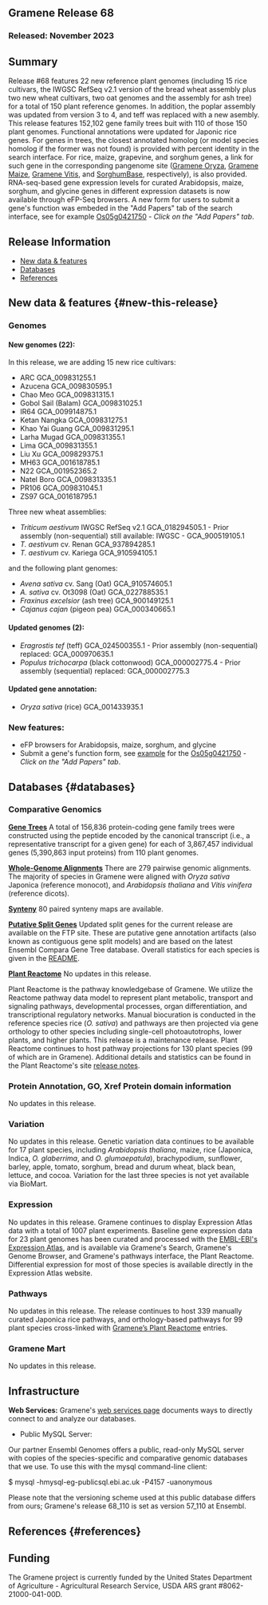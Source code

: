 ## Gramene Release 68
### Released: November 2023
## Summary

Release #68 features 22 new reference plant genomes (including 15 rice cultivars, the IWGSC RefSeq v2.1 version of the bread wheat assembly plus two new wheat cultivars, two oat genomes and the assembly for ash tree) for a total of 150 plant reference genomes. In addition, the poplar assembly was updated from version 3 to 4, and teff was replaced with a new asembly. This release features 152,102 gene family trees buit with 110 of those 150 plant genomes. Functional annotations were updated for Japonic rice genes. For genes in trees, the closest annotated homolog (or model species homolog if the former was not found) is provided with percent identity in the search interface. For rice, maize, grapevine, and sorghum genes, a link for such gene in the corresponding pangenome site ([Gramene Oryza](https://oryza.gramene.org/), [Gramene Maize](https://maize-pangenome.gramene.org/), [Gramene Vitis](https://vitis.gramene.org/), and [SorghumBase](https://www.sorghumbase.org/), respectively), is also provided. RNA-seq-based gene expression levels for curated Arabidopsis, maize, sorghum, and glycine genes in different expression datasets is now available through eFP-Seq browsers. A new form for users to submit a gene's function was embeded in the "Add Papers" tab of the search interface, see for example [Os05g0421750](https://dev.gramene.org/main/v68/?filters={%22status%22:%22init%22,%22operation%22:%22AND%22,%22negate%22:false,%22marked%22:false,%22leftIdx%22:0,%22rightIdx%22:3,%22children%22:[{%22fq_field%22:%22id%22,%22fq_value%22:%22Os05g0421750%22,%22name%22:%22Os05g0421750%22,%22category%22:%22Genes%22,%22leftIdx%22:1,%22rightIdx%22:2,%22negate%22:false,%22showMenu%22:false,%22marked%22:true}],%22showMarked%22:true,%22showMenu%22:false,%22moveCopyMode%22:%22%22,%22searchOffset%22:0,%22rows%22:20}&genomes=) - _Click on the "Add Papers" tab_.

## Release Information
- [New data & features](#new-this-release)
- [Databases](#databases)
- [References](#references)

## New data & features {#new-this-release}

### Genomes
#### New genomes (22):
In this release, we are adding 15 new rice cultivars:

- ARC GCA_009831255.1
- Azucena GCA_009830595.1
- Chao Meo GCA_009831315.1
- Gobol Sail (Balam) GCA_009831025.1
- IR64 GCA_009914875.1
- Ketan Nangka GCA_009831275.1
- Khao Yai Guang GCA_009831295.1
- Larha Mugad GCA_009831355.1
- Lima GCA_009831355.1
- Liu Xu GCA_009829375.1
- MH63 GCA_001618785.1
- N22 GCA_001952365.2
- Natel Boro GCA_009831335.1
- PR106 GCA_009831045.1
- ZS97 GCA_001618795.1

Three new wheat assemblies:

- _Triticum aestivum_ IWGSC RefSeq v2.1 GCA_018294505.1	- Prior assembly (non-sequential) still available: IWGSC - GCA_900519105.1
- _T. aestivum_ cv. Renan GCA_937894285.1
- _T. aestivum_ cv. Kariega GCA_910594105.1	

and the following plant genomes:

- _Avena sativa_ cv. Sang (Oat) GCA_910574605.1		
- _A. sativa_ cv. Ot3098 (Oat) GCA_022788535.1	
- _Fraxinus excelsior_ (ash tree) GCA_900149125.1	
- _Cajanus cajan_ (pigeon pea)	GCA_000340665.1	

#### Updated genomes (2):

- _Eragrostis tef_ (teff) GCA_024500355.1 - Prior assembly (non-sequential) replaced: GCA_000970635.1
- _Populus trichocarpa_ (black cottonwood) GCA_000002775.4 - Prior assembly (sequential) replaced: GCA_000002775.3

  
#### Updated gene annotation:

- _Oryza sativa_ (rice) GCA_001433935.1 

### New features:

- eFP browsers for Arabidopsis, maize, sorghum, and glycine
- Submit a gene's function form, see [example](https://docs.google.com/forms/d/e/1FAIpQLSey-xPyTysdd9c2phXT6kcbjEDeCppG4dLG7LjZCeLpx_KGog/viewform) for the [Os05g0421750](https://dev.gramene.org/main/v68/?filters={%22status%22:%22init%22,%22operation%22:%22AND%22,%22negate%22:false,%22marked%22:false,%22leftIdx%22:0,%22rightIdx%22:3,%22children%22:[{%22fq_field%22:%22id%22,%22fq_value%22:%22Os05g0421750%22,%22name%22:%22Os05g0421750%22,%22category%22:%22Genes%22,%22leftIdx%22:1,%22rightIdx%22:2,%22negate%22:false,%22showMenu%22:false,%22marked%22:true}],%22showMarked%22:true,%22showMenu%22:false,%22moveCopyMode%22:%22%22,%22searchOffset%22:0,%22rows%22:20}&genomes=) - _Click on the "Add Papers" tab_.


## Databases {#databases}
### Comparative Genomics

[**Gene Trees**](https://ensembl.gramene.org/info/genome/compara/prot_tree_stats.html)
A total of 156,836 protein-coding gene family trees were constructed using the peptide encoded by
the canonical transcript (i.e., a representative transcript for a given gene) for each
of 3,867,457 individual genes (5,390,863 input proteins) from 110 plant genomes.

[**Whole-Genome Alignments**](https://ensembl.gramene.org/info/genome/compara/compara_analyses.html)
There are 279 pairwise genomic alignments. The majority of species in Gramene were aligned with _Oryza sativa_ Japonica (reference monocot), and _Arabidopsis thaliana_ and _Vitis vinifera_ (reference dicots).

[**Synteny**](https://ensembl.gramene.org/info/genome/compara/compara_analyses.html)
80 paired synteny maps are available. 

[**Putative Split Genes**](http://ftp.gramene.org/CURRENT_RELEASE/splitgenes/)
Updated split genes for the current release are available on the FTP site. These are putative gene annotation artifacts (also known as contiguous gene split models) and are based on the latest Ensembl Compara Gene Tree database. Overall statistics for each species is given in the [README](https://ftp.gramene.org/CURRENT_RELEASE/split_genes/1_ReadMe_SplitGenesBySpecies.txt).

[**Plant Reactome**](https://plantreactome.gramene.org)
No updates in this release.

Plant Reactome is the pathway knowledgebase of Gramene. We utilize the Reactome pathway data model to represent plant metabolic, transport and signaling pathways, developmental processes, organ differentiation, and transcriptional regulatory networks. Manual biocuration is conducted in the reference species rice (_O. sativa_) and pathways are then projected via gene orthology to other species including single-cell photoautotrophs, lower plants, and higher plants. This release is a maintenance release. Plant Reactome continues to host pathway projections for 130 plant species (99 of which are in Gramene). Additional details and statistics can be found in the Plant Reactome's site [release notes](https://plantreactome.gramene.org/index.php?option=com_content&view=article&id=111&Itemid=360&lang=en).

### Protein Annotation, GO, Xref Protein domain information 

No updates in this release.

### Variation

No updates in this release. Genetic variation data continues to be available for 17 plant species, including _Arabidopsis thaliana_, maize,  rice (Japonica, Indica, _O. glaberrima_, and _O. glumaepatula_), brachypodium, sunflower, barley, apple, tomato, sorghum, bread and durum wheat, black bean, lettuce, and cocoa. Variation for the last three species is not yet available via BioMart.

### Expression

No updates in this release. Gramene continues to display Expression Atlas data with a total of 1007 plant experiments. Baseline gene expression data for 23 plant genomes has been curated and processed with the [EMBL-EBI's Expression Atlas](https://www.ebi.ac.uk/gxa/plant/experiments), and is available via Gramene's Search, Gramene's Genome Browser, and Gramene's pathways interface, the Plant Reactome. Differential expression for most of those species is available directly in the Expression Atlas website. 

### Pathways

No updates in this release. The release continues to host 339 manually curated Japonica rice pathways, and orthology-based pathways for 99 plant species cross-linked with [Gramene’s Plant Reactome](https://plantreactome.gramene.org/) entries.

### Gramene Mart

No updates in this release.

## Infrastructure

**Web Services:** Gramene's [web services page](https://gramene.org/web-services) documents ways to directly connect to and analyze our databases.

- Public MySQL Server: 

Our partner Ensembl Genomes offers a public, read-only MySQL server with copies of the species-specific and comparative genomic databases that we use. To use this with the mysql command-line client:

  $ mysql -hmysql-eg-publicsql.ebi.ac.uk -P4157 -uanonymous

Please note that the versioning scheme used at this public database differs from ours; Gramene's release 68_110 is set as version 57_110 at Ensembl.


## References {#references}


## Funding

The Gramene project is currently funded by the United States Department of Agriculture - Agricultural Research Service, USDA ARS grant #8062-21000-041-00D. 

